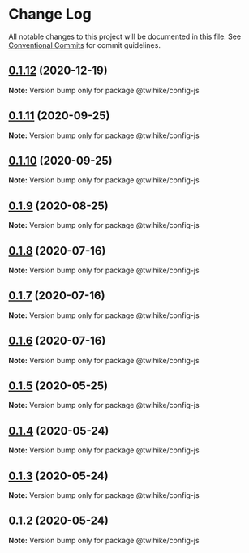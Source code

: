 # Change Log

All notable changes to this project will be documented in this file.
See [Conventional Commits](https://conventionalcommits.org) for commit guidelines.

## [0.1.12](https://github.com/twihike/config-js/compare/v0.1.11...v0.1.12) (2020-12-19)

**Note:** Version bump only for package @twihike/config-js





## [0.1.11](https://github.com/twihike/config-js/compare/v0.1.10...v0.1.11) (2020-09-25)

**Note:** Version bump only for package @twihike/config-js





## [0.1.10](https://github.com/twihike/config-js/compare/v0.1.9...v0.1.10) (2020-09-25)

**Note:** Version bump only for package @twihike/config-js





## [0.1.9](https://github.com/twihike/config-js/compare/v0.1.8...v0.1.9) (2020-08-25)

**Note:** Version bump only for package @twihike/config-js





## [0.1.8](https://github.com/twihike/config-js/compare/v0.1.7...v0.1.8) (2020-07-16)

**Note:** Version bump only for package @twihike/config-js





## [0.1.7](https://github.com/twihike/config-js/compare/v0.1.6...v0.1.7) (2020-07-16)

**Note:** Version bump only for package @twihike/config-js





## [0.1.6](https://github.com/twihike/config-js/compare/v0.1.5...v0.1.6) (2020-07-16)

**Note:** Version bump only for package @twihike/config-js





## [0.1.5](https://github.com/twihike/config-js/compare/v0.1.4...v0.1.5) (2020-05-25)

**Note:** Version bump only for package @twihike/config-js





## [0.1.4](https://github.com/twihike/config-js/compare/v0.1.3...v0.1.4) (2020-05-24)

**Note:** Version bump only for package @twihike/config-js





## [0.1.3](https://github.com/twihike/config-js/compare/v0.1.2...v0.1.3) (2020-05-24)

**Note:** Version bump only for package @twihike/config-js





## 0.1.2 (2020-05-24)

**Note:** Version bump only for package @twihike/config-js

